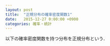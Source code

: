 ```yaml
---
layout: post
title:  "正規分布の確率密度関数1"
date:   2015-12-27 0:00:00 +0900
categories: 確率・統計
---
```

以下の確率密度関数を持つ分布を正規分布という．
